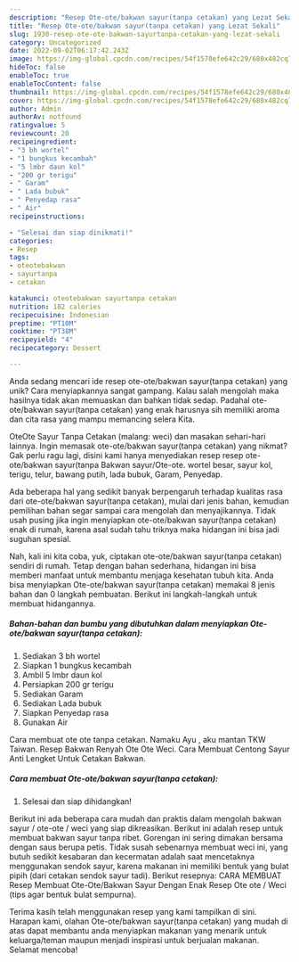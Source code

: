 ```yaml
---
description: "Resep Ote-ote/bakwan sayur(tanpa cetakan) yang Lezat Sekali"
title: "Resep Ote-ote/bakwan sayur(tanpa cetakan) yang Lezat Sekali"
slug: 1930-resep-ote-ote-bakwan-sayurtanpa-cetakan-yang-lezat-sekali
category: Uncategorized
date: 2022-09-02T06:17:42.243Z
image: https://img-global.cpcdn.com/recipes/54f1578efe642c29/680x482cq70/ote-otebakwan-sayurtanpa-cetakan-foto-resep-utama.jpg
hideToc: false
enableToc: true
enableTocContent: false
thumbnail: https://img-global.cpcdn.com/recipes/54f1578efe642c29/680x482cq70/ote-otebakwan-sayurtanpa-cetakan-foto-resep-utama.jpg
cover: https://img-global.cpcdn.com/recipes/54f1578efe642c29/680x482cq70/ote-otebakwan-sayurtanpa-cetakan-foto-resep-utama.jpg
author: Admin
authorAv: notfound
ratingvalue: 5
reviewcount: 20
recipeingredient:
- "3 bh wortel"
- "1 bungkus kecambah"
- "5 lmbr daun kol"
- "200 gr terigu"
- " Garam"
- " Lada bubuk"
- " Penyedap rasa"
- " Air"
recipeinstructions:

- "Selesai dan siap dinikmati!"
categories:
- Resep
tags:
- oteotebakwan
- sayurtanpa
- cetakan

katakunci: oteotebakwan sayurtanpa cetakan 
nutrition: 182 calories
recipecuisine: Indonesian
preptime: "PT10M"
cooktime: "PT38M"
recipeyield: "4"
recipecategory: Dessert

---
```





Anda sedang mencari ide resep ote-ote/bakwan sayur(tanpa cetakan) yang unik? Cara menyiapkannya sangat gampang. Kalau salah mengolah maka hasilnya tidak akan memuaskan dan bahkan tidak sedap. Padahal ote-ote/bakwan sayur(tanpa cetakan) yang enak harusnya sih memiliki aroma dan cita rasa yang mampu memancing selera Kita.





OteOte Sayur Tanpa Cetakan (malang: weci) dan masakan sehari-hari lainnya. Ingin memasak ote-ote/bakwan sayur(tanpa cetakan) yang nikmat? Gak perlu ragu lagi, disini kami hanya menyediakan resep resep ote-ote/bakwan sayur(tanpa Bakwan sayur/Ote-ote. wortel besar, sayur kol, terigu, telur, bawang putih, lada bubuk, Garam, Penyedap.

Ada beberapa hal yang sedikit banyak berpengaruh terhadap kualitas rasa dari ote-ote/bakwan sayur(tanpa cetakan), mulai dari jenis bahan, kemudian pemilihan bahan segar sampai cara mengolah dan menyajikannya. Tidak usah pusing jika ingin menyiapkan ote-ote/bakwan sayur(tanpa cetakan) enak di rumah, karena asal sudah tahu triknya maka hidangan ini bisa jadi suguhan spesial.






Nah, kali ini kita coba, yuk, ciptakan ote-ote/bakwan sayur(tanpa cetakan) sendiri di rumah. Tetap dengan bahan sederhana, hidangan ini bisa memberi manfaat untuk membantu menjaga kesehatan tubuh kita. Anda bisa menyiapkan Ote-ote/bakwan sayur(tanpa cetakan) memakai 8 jenis bahan dan 0 langkah pembuatan. Berikut ini langkah-langkah untuk membuat hidangannya.

<!--inarticleads1-->

##### Bahan-bahan dan bumbu yang dibutuhkan dalam menyiapkan Ote-ote/bakwan sayur(tanpa cetakan):

1. Sediakan 3 bh wortel
1. Siapkan 1 bungkus kecambah
1. Ambil 5 lmbr daun kol
1. Persiapkan 200 gr terigu
1. Sediakan  Garam
1. Sediakan  Lada bubuk
1. Siapkan  Penyedap rasa
1. Gunakan  Air


Cara membuat ote ote tanpa cetakan. Namaku Ayu , aku mantan TKW Taiwan. Resep Bakwan Renyah Ote Ote Weci. Cara Membuat Centong Sayur Anti Lengket Untuk Cetakan Bakwan. 

<!--inarticleads2-->

##### Cara membuat Ote-ote/bakwan sayur(tanpa cetakan):


1. Selesai dan siap dihidangkan!

Berikut ini ada beberapa cara mudah dan praktis dalam mengolah bakwan sayur / ote-ote / weci yang siap dikreasikan. Berikut ini adalah resep untuk membuat bakwan sayur tanpa ribet. Gorengan ini sering dimakan bersama dengan saus berupa petis. Tidak susah sebenarnya membuat weci ini, yang butuh sedikit kesabaran dan kecermatan adalah saat mencetaknya menggunakan sendok sayur, karena makanan ini memiliki bentuk yang bulat pipih (dari cetakan sendok sayur tadi). Berikut resepnya: CARA MEMBUAT Resep Membuat Ote-Ote/Bakwan Sayur Dengan Enak Resep Ote ote / Weci (tips agar bentuk bulat sempurna). 

Terima kasih telah menggunakan resep yang kami tampilkan di sini. Harapan kami, olahan Ote-ote/bakwan sayur(tanpa cetakan) yang mudah di atas dapat membantu anda menyiapkan makanan yang menarik untuk keluarga/teman maupun menjadi inspirasi untuk berjualan makanan. Selamat mencoba!
